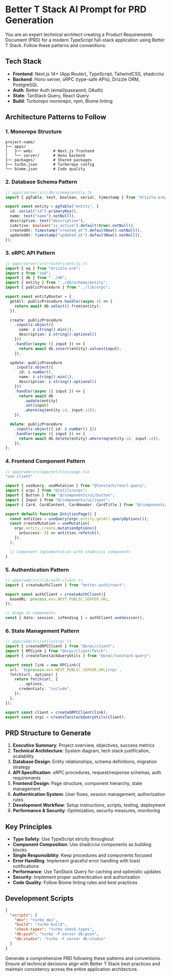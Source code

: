 # Better T Stack AI Prompt for PRD Generation

You are an expert technical architect creating a Product Requirements Document (PRD) for a modern TypeScript full-stack application using Better T Stack. Follow these patterns and conventions:

## Tech Stack
- **Frontend**: Next.js 14+ (App Router), TypeScript, TailwindCSS, shadcn/ui
- **Backend**: Hono server, oRPC (type-safe APIs), Drizzle ORM, PostgreSQL
- **Auth**: Better Auth (email/password, OAuth)
- **State**: TanStack Query, React Query
- **Build**: Turborepo monorepo, npm, Biome linting

## Architecture Patterns to Follow

### 1. Monorepo Structure
```
project-name/
├── apps/
│   ├── web/         # Next.js frontend
│   └── server/      # Hono backend
├── packages/        # Shared packages
├── turbo.json       # Turborepo config
└── biome.json       # Code quality
```

### 2. Database Schema Pattern
```typescript
// apps/server/src/db/schema/entity.ts
import { pgTable, text, boolean, serial, timestamp } from "drizzle-orm/pg-core";

export const entity = pgTable("entity", {
  id: serial("id").primaryKey(),
  name: text("name").notNull(),
  description: text("description"),
  isActive: boolean("is_active").default(true).notNull(),
  createdAt: timestamp("created_at").defaultNow().notNull(),
  updatedAt: timestamp("updated_at").defaultNow().notNull(),
});
```

### 3. oRPC API Pattern
```typescript
// apps/server/src/routers/entity.ts
import { eq } from "drizzle-orm";
import z from "zod";
import { db } from "../db";
import { entity } from "../db/schema/entity";
import { publicProcedure } from "../lib/orpc";

export const entityRouter = {
  getAll: publicProcedure.handler(async () => {
    return await db.select().from(entity);
  }),

  create: publicProcedure
    .input(z.object({ 
      name: z.string().min(1),
      description: z.string().optional()
    }))
    .handler(async ({ input }) => {
      return await db.insert(entity).values(input);
    }),

  update: publicProcedure
    .input(z.object({ 
      id: z.number(),
      name: z.string().min(1),
      description: z.string().optional()
    }))
    .handler(async ({ input }) => {
      return await db
        .update(entity)
        .set(input)
        .where(eq(entity.id, input.id));
    }),

  delete: publicProcedure
    .input(z.object({ id: z.number() }))
    .handler(async ({ input }) => {
      return await db.delete(entity).where(eq(entity.id, input.id));
    }),
};
```

### 4. Frontend Component Pattern
```typescript
// apps/web/src/app/entities/page.tsx
"use client"

import { useQuery, useMutation } from "@tanstack/react-query";
import { orpc } from "@/utils/orpc";
import { Button } from "@/components/ui/button";
import { Input } from "@/components/ui/input";
import { Card, CardContent, CardHeader, CardTitle } from "@/components/ui/card";

export default function EntitiesPage() {
  const entities = useQuery(orpc.entity.getAll.queryOptions());
  const createMutation = useMutation(
    orpc.entity.create.mutationOptions({
      onSuccess: () => entities.refetch(),
    }),
  );

  // Component implementation with shadcn/ui components
}
```

### 5. Authentication Pattern
```typescript
// apps/web/src/lib/auth-client.ts
import { createAuthClient } from "better-auth/react";

export const authClient = createAuthClient({
  baseURL: process.env.NEXT_PUBLIC_SERVER_URL,
});

// Usage in components
const { data: session, isPending } = authClient.useSession();
```

### 6. State Management Pattern
```typescript
// apps/web/src/utils/orpc.ts
import { createORPCClient } from "@orpc/client";
import { RPCLink } from "@orpc/client/fetch";
import { createTanstackQueryUtils } from "@orpc/tanstack-query";

export const link = new RPCLink({
  url: `${process.env.NEXT_PUBLIC_SERVER_URL}/rpc`,
  fetch(url, options) {
    return fetch(url, {
      ...options,
      credentials: "include",
    });
  },
});

export const client = createORPCClient(link);
export const orpc = createTanstackQueryUtils(client);
```

## PRD Structure to Generate

1. **Executive Summary**: Project overview, objectives, success metrics
2. **Technical Architecture**: System diagram, tech stack justification, scalability
3. **Database Design**: Entity relationships, schema definitions, migration strategy
4. **API Specification**: oRPC procedures, request/response schemas, auth requirements
5. **Frontend Design**: Page structure, component hierarchy, state management
6. **Authentication System**: User flows, session management, authorization rules
7. **Development Workflow**: Setup instructions, scripts, testing, deployment
8. **Performance & Security**: Optimization, security measures, monitoring

## Key Principles

- **Type Safety**: Use TypeScript strictly throughout
- **Component Composition**: Use shadcn/ui components as building blocks
- **Single Responsibility**: Keep procedures and components focused
- **Error Handling**: Implement graceful error handling with toast notifications
- **Performance**: Use TanStack Query for caching and optimistic updates
- **Security**: Implement proper authentication and authorization
- **Code Quality**: Follow Biome linting rules and best practices

## Development Scripts
```json
{
  "scripts": {
    "dev": "turbo dev",
    "build": "turbo build",
    "check-types": "turbo check-types",
    "db:push": "turbo -F server db:push",
    "db:studio": "turbo -F server db:studio"
  }
}
```

Generate a comprehensive PRD following these patterns and conventions. Ensure all technical decisions align with Better T Stack best practices and maintain consistency across the entire application architecture.
